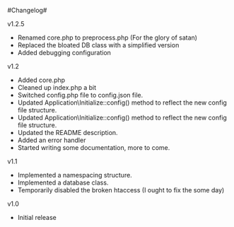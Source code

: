 #Changelog#

v1.2.5
- Renamed core.php to preprocess.php (For the glory of satan)  
- Replaced the bloated DB class with a simplified version
- Added debugging configuration

v1.2
- Added core.php
- Cleaned up index.php a bit
- Switched config.php file to config.json file. 
- Updated Application\Initialize::config() method to reflect the new config file structure.
- Updated Application\Initialize::config() method to reflect the new config file structure.
- Updated the README description.
- Added an error handler
- Started writing some documentation, more to come.

v1.1  
- Implemented a namespacing structure.  
- Implemented a database class.  
- Temporarily disabled the broken htaccess (I ought to fix the some day)  
  
v1.0  
- Initial release
